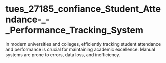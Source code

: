# tues_27185_confiance_Student_Attendance-_-_Performance_Tracking_System
In modern universities and colleges, efficiently tracking student attendance and performance is crucial for maintaining academic excellence. Manual systems are prone to errors, data loss, and inefficiency.
